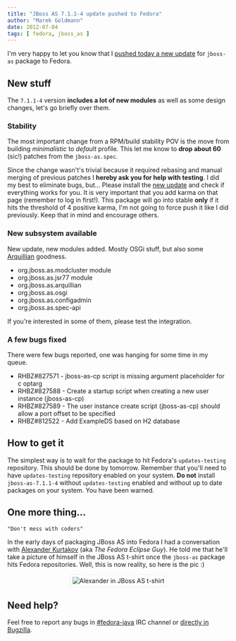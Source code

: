 ```yaml
---
title: "JBoss AS 7.1.1-4 update pushed to Fedora"
author: "Marek Goldmann"
date: 2012-07-04
tags: [ fedora, jboss_as ]
---
```


I'm very happy to let you know that I [pushed today a new update](https://admin.fedoraproject.org/updates/jboss-as-7.1.1-4.fc17) for `jboss-as` package to Fedora.

## New stuff

The `7.1.1-4` version **includes a lot of new modules** as well as some design changes, let's go briefly over them.

### Stability

The most important change from a RPM/build stability POV is the move from building *minimalistic* to *default* profile. This let me know to **drop about 60** (sic!) patches from the `jboss-as.spec`.

Since the change wasn't's trivial because it required rebasing and manual merging of previous patches I **hereby ask you for help with testing**. I did my best to eliminate bugs, but... Please install the [new update](https://admin.fedoraproject.org/updates/jboss-as-7.1.1-4.fc17) and check if everything works for you. It is very important that you add karma on that page (remember to log in first!). This package will go into stable **only** if it hits the threshold of 4 positive karma, I'm not going to force push it like I did previously. Keep that in mind and encourage others.

### New subsystem available

New update, new modules added. Mostly OSGi stuff, but also some [Arquillian](http://arquillian.org/) goodness.

* org.jboss.as.modcluster module
* org.jboss.as.jsr77 module
* org.jboss.as.arquillian
* org.jboss.as.osgi
* org.jboss.as.configadmin
* org.jboss.as.spec-api

If you're interested in some of them, please test the integration.

### A few bugs fixed

There were few bugs reported, one was hanging for some time in my queue.

* RHBZ#827571 - jboss-as-cp script is missing argument placeholder for c optarg
* RHBZ#827588 - Create a startup script when creating a new user instance (jboss-as-cp)
* RHBZ#827589 - The user instance create script (jboss-as-cp) should allow a port offset to be specified
* RHBZ#812522 - Add ExampleDS based on H2 database

## How to get it

The simplest way is to wait for the package to hit  Fedora's `updates-testing` repository. This should be done by tomorrow. Remember that you'll need to have `updates-testing` repository enabled on your system. **Do not** install `jboss-as-7.1.1-4` without `updates-testing` enabled and without up to date packages on your system. You have been warned.

## One more thing...

    "Don't mess with coders"

In the early days of packaging JBoss AS into Fedora I had a conversation with [Alexander Kurtakov](http://akurtakov.blogspot.com/) (aka *The Fedora Eclipse Guy*). He told me that he'll take a picture of himself in the JBoss AS t-shirt once the `jboss-as` package hits Fedora repositories. Well, this is now reality, so here is the pic :)

<div style="text-align: center;">
<img style="border: 1px solid #eee; padding: 5px;" alt="Alexander in JBoss AS t-shirt" src="/images/akurtakov_jboss_as.jpg" />
</div>

## Need help?

Feel free to report any bugs in [#fedora-java](irc://irc.freenode.net/fedora-java) IRC channel or [directly in Bugzilla](https://bugzilla.redhat.com/enter_bug.cgi?product=Fedora&amp;version=17&amp;component=jboss-as).
